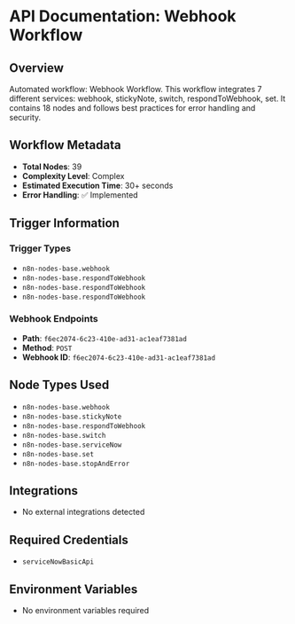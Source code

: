 # API Documentation: Webhook Workflow

## Overview
Automated workflow: Webhook Workflow. This workflow integrates 7 different services: webhook, stickyNote, switch, respondToWebhook, set. It contains 18 nodes and follows best practices for error handling and security.

## Workflow Metadata
- **Total Nodes**: 39
- **Complexity Level**: Complex
- **Estimated Execution Time**: 30+ seconds
- **Error Handling**: ✅ Implemented

## Trigger Information
### Trigger Types
- `n8n-nodes-base.webhook`
- `n8n-nodes-base.respondToWebhook`
- `n8n-nodes-base.respondToWebhook`
- `n8n-nodes-base.respondToWebhook`

### Webhook Endpoints
- **Path**: `f6ec2074-6c23-410e-ad31-ac1eaf7381ad`
- **Method**: `POST`
- **Webhook ID**: `f6ec2074-6c23-410e-ad31-ac1eaf7381ad`


## Node Types Used
- `n8n-nodes-base.webhook`
- `n8n-nodes-base.stickyNote`
- `n8n-nodes-base.respondToWebhook`
- `n8n-nodes-base.switch`
- `n8n-nodes-base.serviceNow`
- `n8n-nodes-base.set`
- `n8n-nodes-base.stopAndError`

## Integrations
- No external integrations detected

## Required Credentials
- `serviceNowBasicApi`

## Environment Variables
- No environment variables required

